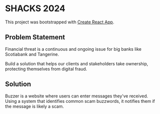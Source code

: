 # SHACKS 2024

This project was bootstrapped with [Create React App](https://github.com/facebook/create-react-app).

## Problem Statement

Financial threat is a continuous and ongoing issue for big banks like Scotiabank and Tangerine. 

Build a solution that helps our clients and stakeholders take ownership, protecting themselves from digital fraud.


## Solution

Buzzer is a website where users can enter messages they've received. Using a system that identifies common scam buzzwords, it notifies them if the message is likely a scam.
